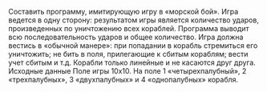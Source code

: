 Составить программу, имитирующую игру в «морской бой». Игра
ведется в одну сторону: результатом игры является количество ударов,
произведенных по уничтожению всех кораблей. Программа выводит всю
последовательность ударов и общее количество. Игра должна вестись в
«обычной манере»: при попадании в корабль стремиться его уничтожить; не
бить в поля, прилегающие к сбитым кораблям; вести учет сбитым и т.д.
Корабли только линейные и не касаются друг друга.
Исходные данные
Поле игры 10х10. На поле 1 «четырехпалубный», 2
«трехпалубных», 3 «двухпалубных» и 4 «однопалубных» корабля.
